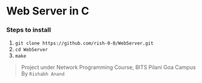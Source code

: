 # Web Server in C
### Steps to install
1. `git clone https://github.com/rish-0-0/WebServer.git`
2. `cd WebServer`
3. `make`
> Project under Network Programming Course, BITS Pilani Goa Campus
By `Rishabh Anand`